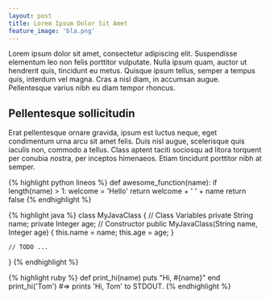 ```yaml
---
layout: post
title: Lorem Ipsum Dolor Sit Amet
feature_image: 'bla.png'
---
```


Lorem ipsum dolor sit amet, consectetur adipiscing elit. Suspendisse elementum leo non felis porttitor vulputate. Nulla ipsum quam, auctor ut hendrerit quis, tincidunt eu metus. Quisque ipsum tellus, semper a tempus quis, interdum vel magna. Cras a nisl diam, in accumsan augue. Pellentesque varius nibh eu diam tempor rhoncus.

## Pellentesque sollicitudin

Erat pellentesque ornare gravida, ipsum est luctus neque, eget condimentum urna arcu sit amet felis. Duis nisl augue, scelerisque quis iaculis non, commodo a tellus. Class aptent taciti sociosqu ad litora torquent per conubia nostra, per inceptos himenaeos. Etiam tincidunt porttitor nibh at semper. 

{% highlight python lineos %}
def awesome_function(name):
    if length(name) > 1:
        welcome = 'Hello'
        return welcome + ' ' + name
    return false
{% endhighlight %}

{% highlight java %}
class MyJavaClass {
    // Class Variables
    private String name;
    private Integer age;
    // Constructor
    public MyJavaClass(String name, Integer age) {
        this.name = name;
        this.age = age;
    }

    // TODO ...
}
{% endhighlight %}

{% highlight ruby %}
def print_hi(name)
  puts "Hi, #{name}"
end
print_hi('Tom')
#=> prints 'Hi, Tom' to STDOUT.
{% endhighlight %}